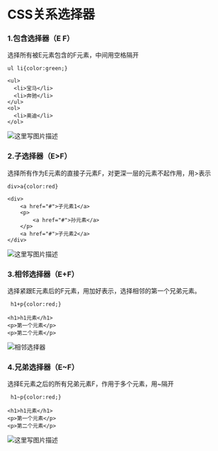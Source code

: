 # CSS关系选择器

### 1.包含选择器（E F）

选择所有被E元素包含的F元素，中间用空格隔开

```
ul li{color:green;}

<ul>
  <li>宝马</li>
  <li>奔驰</li>
</ul>
<ol>
  <li>奥迪</li>
</ol>
```

![这里写图片描述](https://img-blog.csdn.net/20180123204813859?watermark/2/text/aHR0cDovL2Jsb2cuY3Nkbi5uZXQvc3VubWluZzcwOTQyNA==/font/5a6L5L2T/fontsize/400/fill/I0JBQkFCMA==/dissolve/70/gravity/SouthEast)

### 2.子选择器（E>F）

选择所有作为E元素的直接子元素F，对更深一层的元素不起作用，用>表示

```
div>a{color:red}

<div>
    <a href="#">子元素1</a>
    <p>
        <a href="#">孙元素</a>
    </p>
    <a href="#">子元素2</a>
</div>
```

![这里写图片描述](https://img-blog.csdn.net/20180124100952198?watermark/2/text/aHR0cDovL2Jsb2cuY3Nkbi5uZXQvc3VubWluZzcwOTQyNA==/font/5a6L5L2T/fontsize/400/fill/I0JBQkFCMA==/dissolve/70/gravity/SouthEast)

### 3.相邻选择器（E+F）

选择紧跟E元素后的F元素，用加好表示，选择相邻的第一个兄弟元素。

```
 h1+p{color:red;}

<h1>h1元素</h1>
<p>第一个元素</p>
<p>第二个元素</p>
```

![相邻选择器](https://img-blog.csdn.net/20180124102920611?watermark/2/text/aHR0cDovL2Jsb2cuY3Nkbi5uZXQvc3VubWluZzcwOTQyNA==/font/5a6L5L2T/fontsize/400/fill/I0JBQkFCMA==/dissolve/70/gravity/SouthEast)

### 4.兄弟选择器（E~F）

选择E元素之后的所有兄弟元素F，作用于多个元素，用~隔开

```
 h1~p{color:red;}

<h1>h1元素</h1>
<p>第一个元素</p>
<p>第二个元素</p>
```

![这里写图片描述](https://img-blog.csdn.net/20180124103325687?watermark/2/text/aHR0cDovL2Jsb2cuY3Nkbi5uZXQvc3VubWluZzcwOTQyNA==/font/5a6L5L2T/fontsize/400/fill/I0JBQkFCMA==/dissolve/70/gravity/SouthEast)